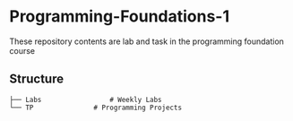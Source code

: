 # Programming-Foundations-1

These repository contents are lab and task in the programming foundation course

## Structure


    ├── Labs                 # Weekly Labs
    └── TP               # Programming Projects

